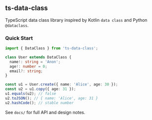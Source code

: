 ## ts-data-class

TypeScript data class library inspired by Kotlin `data class` and Python `@dataclass`.

### Quick Start

```ts
import { DataClass } from 'ts-data-class';

class User extends DataClass {
  name!: string = 'Anon';
  age!: number = 0;
  email?: string;
}

const u1 = User.create({ name: 'Alice', age: 30 });
const u2 = u1.copy({ age: 31 });
u1.equals(u2); // false
u2.toJSON(); // { name: 'Alice', age: 31 }
u2.hashCode(); // stable number
```

See `docs/` for full API and design notes.


